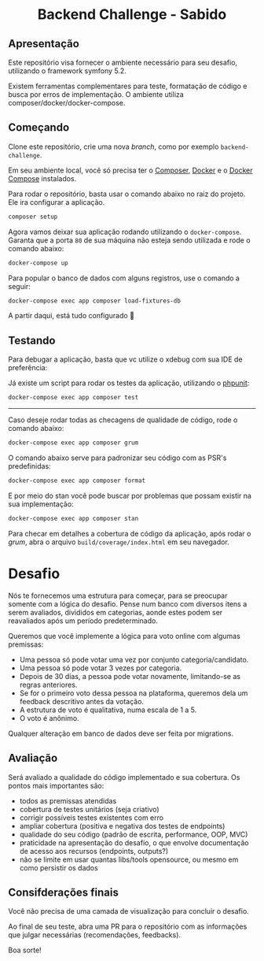 <div align="center">
    <h1 align="center">Backend Challenge - Sabido</h1>
</div>

## Apresentação

Este repositório visa fornecer o ambiente necessário para seu desafio, utilizando o framework symfony 5.2.

Existem ferramentas complementares para teste, formatação de código e busca por erros de implementação. O ambiente utiliza composer/docker/docker-compose.


## Começando

Clone este repositório, crie uma nova _branch_, como por exemplo `backend-challenge`.

Em seu ambiente local, você só precisa ter o [Composer](https://getcomposer.org/download/), [Docker](https://www.docker.com/get-started) e o [Docker Compose](https://docs.docker.com/compose/) instalados.

Para rodar o repositório, basta usar o comando abaixo no raiz do projeto. Ele ira configurar a aplicação.

```bash
composer setup
```

Agora vamos deixar sua aplicação rodando utilizando o `docker-compose`.
Garanta que a porta `80` de sua máquina não esteja sendo utilizada e rode o comando abaixo:

```bash
docker-compose up
```

Para popular o banco de dados com alguns registros, use o comando a seguir:

```bash
docker-compose exec app composer load-fixtures-db
```

A partir daqui, está tudo configurado 🚀


## Testando

Para debugar a aplicação, basta que vc utilize o xdebug com sua IDE de preferência:

Já existe um script para rodar os testes da aplicação, utilizando o [phpunit](https://phpunit.de/):

```bash
docker-compose exec app composer test
```
---

Caso deseje rodar todas as checagens de qualidade de código, rode o comando abaixo:

```bash
docker-compose exec app composer grum
```

O comando abaixo serve para padronizar seu código com as PSR's predefinidas:

```bash
docker-compose exec app composer format
```

E por meio do stan você pode buscar por problemas que possam existir na sua implementação:

```bash
docker-compose exec app composer stan
```

Para checar em detalhes a cobertura de código da aplicação, após rodar o _grum_,
abra o arquivo `build/coverage/index.html` em seu navegador.


# Desafio

Nós te fornecemos uma estrutura para começar, para se preocupar somente com a lógica do desafio.
Pense num banco com diversos itens a serem avaliados, divididos em categorias, aonde estes podem ser reavaliados após um período predeterminado.

Queremos que você implemente a lógica para voto online com algumas premissas:
* Uma pessoa só pode votar uma vez por conjunto categoria/candidato.
* Uma pessoa só pode votar 3 vezes por categoria.
* Depois de 30 dias, a pessoa pode votar novamente, limitando-se as regras anteriores.
* Se for o primeiro voto dessa pessoa na plataforma, queremos dela um feedback descritivo antes da votação.
* A estrutura de voto é qualitativa, numa escala de 1 a 5.
* O voto é anônimo.

Qualquer alteração em banco de dados deve ser feita por migrations.

## Avaliação

Será avaliado a qualidade do código implementado e sua cobertura. Os pontos mais importantes são:
* todos as premissas atendidas
* cobertura de testes unitários (seja criativo)
* corrigir possíveis testes existentes com erro
* ampliar cobertura (positiva e negativa dos testes de endpoints)
* qualidade do seu código (padrão de escrita, performance, OOP, MVC)
* praticidade na apresentação do desafio, o que envolve documentação de acesso aos recursos (endpoints, outputs?)
* não se limite em usar quantas libs/tools opensource, ou mesmo em como persistir os dados


## Consifderações finais

Você não precisa de uma camada de visualização para concluir o desafio.

Ao final de seu teste, abra uma PR para o repositório com as informações que julgar necessárias (recomendações, feedbacks).

Boa sorte!
